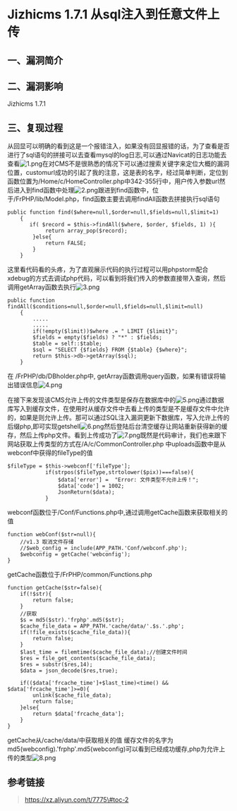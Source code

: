 Jizhicms 1.7.1 从sql注入到任意文件上传
======================================

一、漏洞简介
------------

二、漏洞影响
------------

Jizhicms 1.7.1

三、复现过程
------------

从回显可以明确的看到这是一个报错注入，如果没有回显报错的话，为了查看是否进行了sql语句的拼接可以去查看mysql的log日志,可以通过Navicat的日志功能去查看![1.png](/Users/aresx/Documents/VulWiki/.resource/Jizhicms1.7.1从sql注入到任意文件上传/media/rId24.png)在对CMS不是很熟悉的情况下可以通过搜索关键字来定位大概的漏洞位置，customurl成功的引起了我的注意，这是表的名字，经过简单判断，定位到函数位置为/Home/c/HomeController.php中342-355行中，用户传入参数url然后进入到find函数中处理![2.png](/Users/aresx/Documents/VulWiki/.resource/Jizhicms1.7.1从sql注入到任意文件上传/media/rId25.png)跟进到find函数中，位于/FrPHP/lib/Model.php，find函数主要去调用findAll函数去拼接执行sql语句

    public function find($where=null,$order=null,$fields=null,$limit=1)
        {
           if( $record = $this->findAll($where, $order, $fields, 1) ){
                return array_pop($record);
            }else{
                return FALSE;
            }
        }

这里看代码看的头疼，为了直观展示代码的执行过程可以用phpstorm配合xdebug的方式去调试php代码，可以看到将我们传入的参数直接带入查询，然后调用getArray函数去执行![3.png](/Users/aresx/Documents/VulWiki/.resource/Jizhicms1.7.1从sql注入到任意文件上传/media/rId26.png)

    public function findAll($conditions=null,$order=null,$fields=null,$limit=null)
        {
            .....
            .....
            if(!empty($limit))$where .= " LIMIT {$limit}";
            $fields = empty($fields) ? "*" : $fields;
            $table = self::$table;
            $sql = "SELECT {$fields} FROM {$table} {$where}";
            return $this->db->getArray($sql);
        }

在 /FrPHP/db/DBholder.php中,
getArray函数调用query函数，如果有错误将输出错误信息![4.png](/Users/aresx/Documents/VulWiki/.resource/Jizhicms1.7.1从sql注入到任意文件上传/media/rId27.png)

在接下来发现该CMS允许上传的文件类型是保存在数据库中的![5.png](/Users/aresx/Documents/VulWiki/.resource/Jizhicms1.7.1从sql注入到任意文件上传/media/rId28.png)通过数据库写入到缓存文件，在使用时从缓存文件中去看上传的类型是不是缓存文件中允许的，如果是则允许上传。那可以通过SQL注入漏洞更新下数据库，写入允许上传的后缀php,即可实现getshell![6.png](/Users/aresx/Documents/VulWiki/.resource/Jizhicms1.7.1从sql注入到任意文件上传/media/rId29.png)然后登陆后台清空缓存让网站重新获得新的缓存，然后上传php文件。看到上传成功了![7.png](/Users/aresx/Documents/VulWiki/.resource/Jizhicms1.7.1从sql注入到任意文件上传/media/rId30.png)既然是代码审计，我们也来跟下网站获取上传类型的方式在/A/c/CommonController.php
中uploads函数中是从webconf中获得的fileType的值

    $fileType = $this->webconf['fileType'];
                if(strpos($fileType,strtolower($pix))===false){
                    $data['error'] =  "Error: 文件类型不允许上传！";
                    $data['code'] = 1002;
                    JsonReturn($data);
                }

webconf函数位于/Conf/Functions.php中,通过调用getCache函数来获取相关的值

    function webConf($str=null){
        //v1.3 取消文件存储
        //$web_config = include(APP_PATH.'Conf/webconf.php');
        $webconfig = getCache('webconfig');
    }

getCache函数位于/FrPHP/common/Functions.php

    function getCache($str=false){
        if(!$str){
            return false;
        }
        //获取
        $s = md5($str).'frphp'.md5($str);
        $cache_file_data = APP_PATH.'cache/data/'.$s.'.php';
        if(!file_exists($cache_file_data)){
            return false;
        }
        $last_time = filemtime($cache_file_data);//创建文件时间
        $res = file_get_contents($cache_file_data);
        $res = substr($res,14);
        $data = json_decode($res,true);

        if(($data['frcache_time']+$last_time)<time() && $data['frcache_time']>=0){
            unlink($cache_file_data);
            return false;
        }else{
            return $data['frcache_data'];
        }
    }

getCache从/cache/data/中获取相关的值
缓存文件的名字为md5(webconfig).\'frphp\'.md5(webconfig)可以看到已经成功缓存,php为允许上传的类型![8.png](/Users/aresx/Documents/VulWiki/.resource/Jizhicms1.7.1从sql注入到任意文件上传/media/rId31.png)

参考链接
--------

> https://xz.aliyun.com/t/7775\#toc-2
